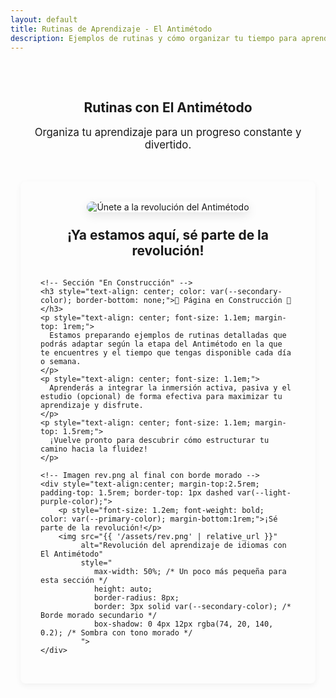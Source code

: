 ```yaml
---
layout: default
title: Rutinas de Aprendizaje - El Antimétodo
description: Ejemplos de rutinas y cómo organizar tu tiempo para aprender idiomas con El Antimétodo según tu etapa y disponibilidad. (En construcción)
---
```


<main style="max-width: 800px; margin: 0 auto; padding: 0 1rem;">

  <section style="text-align: center; padding: 2rem 1rem;">
    <h1>Rutinas con El Antimétodo</h1>
    <p class="subtitle" style="font-size: 1.2em; color: var(--secondary-color);">Organiza tu aprendizaje para un progreso constante y divertido.</p>
  </section>

  <section style="margin-bottom: 3rem; padding: 2rem; background-color: var(--card-background); border-radius: 8px; box-shadow: 0 3px 10px rgba(0,0,0,0.05);">
    <!-- Imagen Principal de la Revolución -->
    <div style="text-align: center; margin-bottom: 2rem;">
        <img src="{{ '/assets/rev.png' | relative_url }}" alt="Únete a la revolución del Antimétodo"
             style="
               max-width: 70%; 
               height: auto;
               border-radius: 10px;
               border: 3px solid var(--grey-border-color); /* Mantenemos borde gris para esta imagen principal */
               box-shadow: 0 5px 15px rgba(0,0,0,0.1);
             ">
        <h2 style="color: var(--primary-color); border-bottom: none; margin-top: 1.5rem;">¡Ya estamos aquí, sé parte de la revolución!</h2>
    </div>

    <!-- Sección "En Construcción" -->
    <h3 style="text-align: center; color: var(--secondary-color); border-bottom: none;">🚧 Página en Construcción 🚧</h3>
    <p style="text-align: center; font-size: 1.1em; margin-top: 1rem;">
      Estamos preparando ejemplos de rutinas detalladas que podrás adaptar según la etapa del Antimétodo en la que te encuentres y el tiempo que tengas disponible cada día o semana.
    </p>
    <p style="text-align: center; font-size: 1.1em;">
      Aprenderás a integrar la inmersión activa, pasiva y el estudio (opcional) de forma efectiva para maximizar tu aprendizaje y disfrute.
    </p>
    <p style="text-align: center; font-size: 1.1em; margin-top: 1.5rem;">
      ¡Vuelve pronto para descubrir cómo estructurar tu camino hacia la fluidez!
    </p>
    
    <!-- Imagen rev.png al final con borde morado -->
    <div style="text-align:center; margin-top:2.5rem; padding-top: 1.5rem; border-top: 1px dashed var(--light-purple-color);">
        <p style="font-size: 1.2em; font-weight: bold; color: var(--primary-color); margin-bottom:1rem;">¡Sé parte de la revolución!</p>
        <img src="{{ '/assets/rev.png' | relative_url }}" 
             alt="Revolución del aprendizaje de idiomas con El Antimétodo" 
             style="
                max-width: 50%; /* Un poco más pequeña para esta sección */
                height: auto;
                border-radius: 8px;
                border: 3px solid var(--secondary-color); /* Borde morado secundario */
                box-shadow: 0 4px 12px rgba(74, 20, 140, 0.2); /* Sombra con tono morado */
             ">
    </div>
  </section>

</main>
